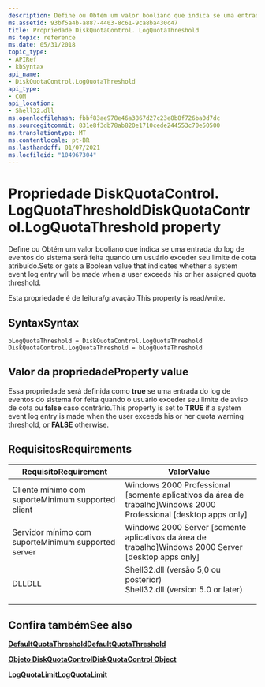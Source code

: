 ```yaml
---
description: Define ou Obtém um valor booliano que indica se uma entrada do log de eventos do sistema será feita quando um usuário exceder seu limite de cota atribuído.
ms.assetid: 93bf5a4b-a887-4403-8c61-9ca8ba430c47
title: Propriedade DiskQuotaControl. LogQuotaThreshold
ms.topic: reference
ms.date: 05/31/2018
topic_type:
- APIRef
- kbSyntax
api_name:
- DiskQuotaControl.LogQuotaThreshold
api_type:
- COM
api_location:
- Shell32.dll
ms.openlocfilehash: fbbf83ae978e46a3867d27c23e8b8f726ba0d7dc
ms.sourcegitcommit: 831e8f3db78ab820e1710cede244553c70e50500
ms.translationtype: MT
ms.contentlocale: pt-BR
ms.lasthandoff: 01/07/2021
ms.locfileid: "104967304"
---
```

# <a name="diskquotacontrollogquotathreshold-property"></a><span data-ttu-id="4c0cf-103">Propriedade DiskQuotaControl. LogQuotaThreshold</span><span class="sxs-lookup"><span data-stu-id="4c0cf-103">DiskQuotaControl.LogQuotaThreshold property</span></span>

<span data-ttu-id="4c0cf-104">Define ou Obtém um valor booliano que indica se uma entrada do log de eventos do sistema será feita quando um usuário exceder seu limite de cota atribuído.</span><span class="sxs-lookup"><span data-stu-id="4c0cf-104">Sets or gets a Boolean value that indicates whether a system event log entry will be made when a user exceeds his or her assigned quota threshold.</span></span>

<span data-ttu-id="4c0cf-105">Esta propriedade é de leitura/gravação.</span><span class="sxs-lookup"><span data-stu-id="4c0cf-105">This property is read/write.</span></span>

## <a name="syntax"></a><span data-ttu-id="4c0cf-106">Syntax</span><span class="sxs-lookup"><span data-stu-id="4c0cf-106">Syntax</span></span>


```JScript
bLogQuotaThreshold = DiskQuotaControl.LogQuotaThreshold
DiskQuotaControl.LogQuotaThreshold = bLogQuotaThreshold
```



## <a name="property-value"></a><span data-ttu-id="4c0cf-107">Valor da propriedade</span><span class="sxs-lookup"><span data-stu-id="4c0cf-107">Property value</span></span>

<span data-ttu-id="4c0cf-108">Essa propriedade será definida como **true** se uma entrada do log de eventos do sistema for feita quando o usuário exceder seu limite de aviso de cota ou **false** caso contrário.</span><span class="sxs-lookup"><span data-stu-id="4c0cf-108">This property is set to **TRUE** if a system event log entry is made when the user exceeds his or her quota warning threshold, or **FALSE** otherwise.</span></span>

## <a name="requirements"></a><span data-ttu-id="4c0cf-109">Requisitos</span><span class="sxs-lookup"><span data-stu-id="4c0cf-109">Requirements</span></span>



| <span data-ttu-id="4c0cf-110">Requisito</span><span class="sxs-lookup"><span data-stu-id="4c0cf-110">Requirement</span></span> | <span data-ttu-id="4c0cf-111">Valor</span><span class="sxs-lookup"><span data-stu-id="4c0cf-111">Value</span></span> |
|-------------------------------------|---------------------------------------------------------------------------------------------------------------|
| <span data-ttu-id="4c0cf-112">Cliente mínimo com suporte</span><span class="sxs-lookup"><span data-stu-id="4c0cf-112">Minimum supported client</span></span><br/> | <span data-ttu-id="4c0cf-113">Windows 2000 Professional \[somente aplicativos da área de trabalho\]</span><span class="sxs-lookup"><span data-stu-id="4c0cf-113">Windows 2000 Professional \[desktop apps only\]</span></span><br/>                                                    |
| <span data-ttu-id="4c0cf-114">Servidor mínimo com suporte</span><span class="sxs-lookup"><span data-stu-id="4c0cf-114">Minimum supported server</span></span><br/> | <span data-ttu-id="4c0cf-115">Windows 2000 Server \[somente aplicativos da área de trabalho\]</span><span class="sxs-lookup"><span data-stu-id="4c0cf-115">Windows 2000 Server \[desktop apps only\]</span></span><br/>                                                          |
| <span data-ttu-id="4c0cf-116">DLL</span><span class="sxs-lookup"><span data-stu-id="4c0cf-116">DLL</span></span><br/>                      | <dl> <span data-ttu-id="4c0cf-117"><dt>Shell32.dll (versão 5,0 ou posterior)</dt></span><span class="sxs-lookup"><span data-stu-id="4c0cf-117"><dt>Shell32.dll (version 5.0 or later)</dt></span></span> </dl> |



## <a name="see-also"></a><span data-ttu-id="4c0cf-118">Confira também</span><span class="sxs-lookup"><span data-stu-id="4c0cf-118">See also</span></span>

<dl> <dt>

[<span data-ttu-id="4c0cf-119">**DefaultQuotaThreshold**</span><span class="sxs-lookup"><span data-stu-id="4c0cf-119">**DefaultQuotaThreshold**</span></span>](diskquotacontrol-defaultquotathreshold.md)
</dt> <dt>

[<span data-ttu-id="4c0cf-120">**Objeto DiskQuotaControl**</span><span class="sxs-lookup"><span data-stu-id="4c0cf-120">**DiskQuotaControl Object**</span></span>](diskquotacontrol-object.md)
</dt> <dt>

[<span data-ttu-id="4c0cf-121">**LogQuotaLimit**</span><span class="sxs-lookup"><span data-stu-id="4c0cf-121">**LogQuotaLimit**</span></span>](diskquotacontrol-logquotalimit.md)
</dt> </dl>

 

 




